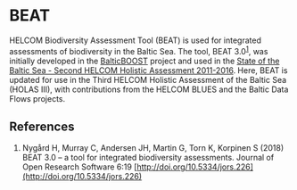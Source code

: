 # BEAT
HELCOM Biodiversity Assessment Tool (BEAT) is used for integrated assessments of biodiversity in the Baltic Sea. The tool, BEAT 3.0<sup>[1](#references)</sup>, was initially developed in the [BalticBOOST](https://github.com/NIVA-Denmark/BalticBOOST) project and used in the [State of the Baltic Sea - Second HELCOM Holistic Assessment 2011-2016](http://stateofthebalticsea.helcom.fi/). Here, BEAT is updated for use in the Third HELCOM Holistic Assessment of the Baltic Sea (HOLAS III), with contributions from the HELCOM BLUES and the Baltic Data Flows projects.
## References<a name="references"></a>
1. Nygård H, Murray C, Andersen JH, Martin G, Torn K, Korpinen S (2018) BEAT 3.0 – a tool for integrated biodiversity assessments. Journal of Open Research Software 6:19 [http://doi.org/10.5334/jors.226](http://doi.org/10.5334/jors.226)
